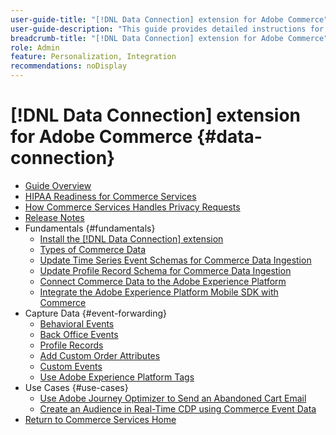 ```yaml
---
user-guide-title: "[!DNL Data Connection] extension for Adobe Commerce"
user-guide-description: "This guide provides detailed instructions for using the [!DNL Data Connection] extension for Adobe Commerce."
breadcrumb-title: "[!DNL Data Connection] extension for Adobe Commerce"
role: Admin
feature: Personalization, Integration
recommendations: noDisplay
---
```

# [!DNL Data Connection] extension for Adobe Commerce {#data-connection}

- [Guide Overview](overview.md)
- [HIPAA Readiness for Commerce Services](hipaa-readiness.md)
- [How Commerce Services Handles Privacy Requests](handle-privacy-request.md)
- [Release Notes](release-notes.md)
- Fundamentals {#fundamentals}
   - [Install the [!DNL Data Connection] extension](install.md)
   - [Types of Commerce Data](data-ingestion.md)
   - [Update Time Series Event Schemas for Commerce Data Ingestion](update-xdm.md)
   - [Update Profile Record Schema for Commerce Data Ingestion](profile-data.md)
   - [Connect Commerce Data to the Adobe Experience Platform](connect-data.md)
   - [Integrate the Adobe Experience Platform Mobile SDK with Commerce](mobile-sdk-epc.md)
- Capture Data {#event-forwarding}
   - [Behavioral Events](events.md)
   - [Back Office Events](events-backoffice.md)
   - [Profile Records](events-profilerecord.md)
   - [Add Custom Order Attributes](custom-attributes.md)
   - [Custom Events](custom-events.md)
   - [Use Adobe Experience Platform Tags](using-tags.md)
- Use Cases {#use-cases}
   - [Use Adobe Journey Optimizer to Send an Abandoned Cart Email](using-ajo.md)
   - [Create an Audience in Real-Time CDP using Commerce Event Data](create-audience.md)
- [Return to Commerce Services Home](https://experienceleague.adobe.com/docs/commerce/user-guides/home.html)
